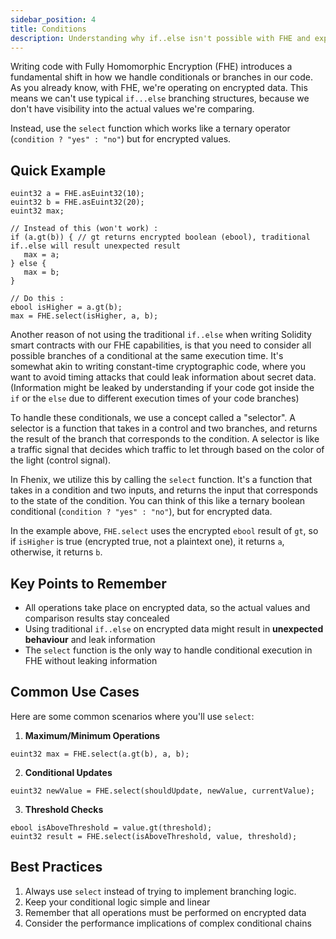 ```yaml
---
sidebar_position: 4
title: Conditions
description: Understanding why if..else isn't possible with FHE and exploring the alternatives
---
```


Writing code with Fully Homomorphic Encryption (FHE) introduces a fundamental shift in how we handle conditionals or branches in our code. As you already know, with FHE, we're operating on encrypted data. This means we can't use typical `if...else` branching structures, because we don't have visibility into the actual values we're comparing.

Instead, use the `select` function which works like a ternary operator (`condition ? "yes" : "no"`) but for encrypted values.

## Quick Example

```sol
euint32 a = FHE.asEuint32(10);
euint32 b = FHE.asEuint32(20);
euint32 max;

// Instead of this (won't work) :
if (a.gt(b)) { // gt returns encrypted boolean (ebool), traditional if..else will result unexpected result
   max = a;
} else {
   max = b;
}

// Do this : 
ebool isHigher = a.gt(b);
max = FHE.select(isHigher, a, b);
```

Another reason of not using the traditional `if..else` when writing Solidity smart contracts with our FHE capabilities, is that you need to consider all possible branches of a conditional at the same execution time. It's somewhat akin to writing constant-time cryptographic code, where you want to avoid timing attacks that could leak information about secret data. (Information might be leaked by understanding if your code got inside the `if` or the `else` due to different execution times of your code branches)

To handle these conditionals, we use a concept called a "selector".
A selector is a function that takes in a control and two branches, and returns the result of the branch that corresponds to the condition. A selector is like a traffic signal that decides which traffic to let through based on the color of the light (control signal).

In Fhenix, we utilize this by calling the `select` function. It's a function that takes in a condition and two inputs, and returns the input that corresponds to the state of the condition. You can think of this like a ternary boolean conditional (`condition ? "yes" : "no"`), but for encrypted data.

In the example above, `FHE.select` uses the encrypted `ebool` result of `gt`, so if `isHigher` is true (encrypted true, not a plaintext one), it returns `a`, otherwise, it returns `b`.

## Key Points to Remember

- All operations take place on encrypted data, so the actual values and comparison results stay concealed
- Using traditional `if..else` on encrypted data might result in **unexpected behaviour** and leak information
- The `select` function is the only way to handle conditional execution in FHE without leaking information

## Common Use Cases

Here are some common scenarios where you'll use `select`:

1. **Maximum/Minimum Operations**
```sol
euint32 max = FHE.select(a.gt(b), a, b);
```

2. **Conditional Updates**
```sol
euint32 newValue = FHE.select(shouldUpdate, newValue, currentValue);
```

3. **Threshold Checks**
```sol
ebool isAboveThreshold = value.gt(threshold);
euint32 result = FHE.select(isAboveThreshold, value, threshold);
```

## Best Practices

1. Always use `select` instead of trying to implement branching logic.
2. Keep your conditional logic simple and linear
3. Remember that all operations must be performed on encrypted data
4. Consider the performance implications of complex conditional chains

